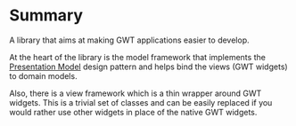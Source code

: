 # Summary #
A library that aims at making GWT applications easier to develop.

At the heart of the library is the model framework that implements the [Presentation Model](http://martinfowler.com/eaaDev/PresentationModel.html) design pattern and helps bind the views (GWT widgets) to domain models.

Also, there is a view framework which is a thin wrapper around GWT widgets. This is a trivial set of classes and can be easily replaced if you would rather use other widgets in place of the native GWT widgets.